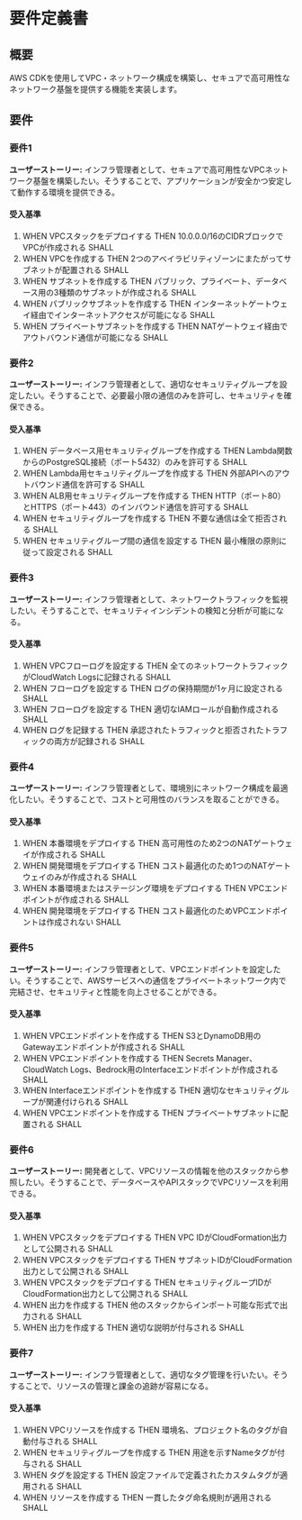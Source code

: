 # 要件定義書

## 概要

AWS CDKを使用してVPC・ネットワーク構成を構築し、セキュアで高可用性なネットワーク基盤を提供する機能を実装します。

## 要件

### 要件1

**ユーザーストーリー:** インフラ管理者として、セキュアで高可用性なVPCネットワーク基盤を構築したい。そうすることで、アプリケーションが安全かつ安定して動作する環境を提供できる。

#### 受入基準

1. WHEN VPCスタックをデプロイする THEN 10.0.0.0/16のCIDRブロックでVPCが作成される SHALL
2. WHEN VPCを作成する THEN 2つのアベイラビリティゾーンにまたがってサブネットが配置される SHALL
3. WHEN サブネットを作成する THEN パブリック、プライベート、データベース用の3種類のサブネットが作成される SHALL
4. WHEN パブリックサブネットを作成する THEN インターネットゲートウェイ経由でインターネットアクセスが可能になる SHALL
5. WHEN プライベートサブネットを作成する THEN NATゲートウェイ経由でアウトバウンド通信が可能になる SHALL

### 要件2

**ユーザーストーリー:** インフラ管理者として、適切なセキュリティグループを設定したい。そうすることで、必要最小限の通信のみを許可し、セキュリティを確保できる。

#### 受入基準

1. WHEN データベース用セキュリティグループを作成する THEN Lambda関数からのPostgreSQL接続（ポート5432）のみを許可する SHALL
2. WHEN Lambda用セキュリティグループを作成する THEN 外部APIへのアウトバウンド通信を許可する SHALL
3. WHEN ALB用セキュリティグループを作成する THEN HTTP（ポート80）とHTTPS（ポート443）のインバウンド通信を許可する SHALL
4. WHEN セキュリティグループを作成する THEN 不要な通信は全て拒否される SHALL
5. WHEN セキュリティグループ間の通信を設定する THEN 最小権限の原則に従って設定される SHALL

### 要件3

**ユーザーストーリー:** インフラ管理者として、ネットワークトラフィックを監視したい。そうすることで、セキュリティインシデントの検知と分析が可能になる。

#### 受入基準

1. WHEN VPCフローログを設定する THEN 全てのネットワークトラフィックがCloudWatch Logsに記録される SHALL
2. WHEN フローログを設定する THEN ログの保持期間が1ヶ月に設定される SHALL
3. WHEN フローログを設定する THEN 適切なIAMロールが自動作成される SHALL
4. WHEN ログを記録する THEN 承認されたトラフィックと拒否されたトラフィックの両方が記録される SHALL

### 要件4

**ユーザーストーリー:** インフラ管理者として、環境別にネットワーク構成を最適化したい。そうすることで、コストと可用性のバランスを取ることができる。

#### 受入基準

1. WHEN 本番環境をデプロイする THEN 高可用性のため2つのNATゲートウェイが作成される SHALL
2. WHEN 開発環境をデプロイする THEN コスト最適化のため1つのNATゲートウェイのみが作成される SHALL
3. WHEN 本番環境またはステージング環境をデプロイする THEN VPCエンドポイントが作成される SHALL
4. WHEN 開発環境をデプロイする THEN コスト最適化のためVPCエンドポイントは作成されない SHALL

### 要件5

**ユーザーストーリー:** インフラ管理者として、VPCエンドポイントを設定したい。そうすることで、AWSサービスへの通信をプライベートネットワーク内で完結させ、セキュリティと性能を向上させることができる。

#### 受入基準

1. WHEN VPCエンドポイントを作成する THEN S3とDynamoDB用のGatewayエンドポイントが作成される SHALL
2. WHEN VPCエンドポイントを作成する THEN Secrets Manager、CloudWatch Logs、Bedrock用のInterfaceエンドポイントが作成される SHALL
3. WHEN Interfaceエンドポイントを作成する THEN 適切なセキュリティグループが関連付けられる SHALL
4. WHEN VPCエンドポイントを作成する THEN プライベートサブネットに配置される SHALL

### 要件6

**ユーザーストーリー:** 開発者として、VPCリソースの情報を他のスタックから参照したい。そうすることで、データベースやAPIスタックでVPCリソースを利用できる。

#### 受入基準

1. WHEN VPCスタックをデプロイする THEN VPC IDがCloudFormation出力として公開される SHALL
2. WHEN VPCスタックをデプロイする THEN サブネットIDがCloudFormation出力として公開される SHALL
3. WHEN VPCスタックをデプロイする THEN セキュリティグループIDがCloudFormation出力として公開される SHALL
4. WHEN 出力を作成する THEN 他のスタックからインポート可能な形式で出力される SHALL
5. WHEN 出力を作成する THEN 適切な説明が付与される SHALL

### 要件7

**ユーザーストーリー:** インフラ管理者として、適切なタグ管理を行いたい。そうすることで、リソースの管理と課金の追跡が容易になる。

#### 受入基準

1. WHEN VPCリソースを作成する THEN 環境名、プロジェクト名のタグが自動付与される SHALL
2. WHEN セキュリティグループを作成する THEN 用途を示すNameタグが付与される SHALL
3. WHEN タグを設定する THEN 設定ファイルで定義されたカスタムタグが適用される SHALL
4. WHEN リソースを作成する THEN 一貫したタグ命名規則が適用される SHALL
